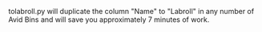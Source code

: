 tolabroll.py will duplicate the column "Name" to "Labroll" in any number of Avid Bins and will save you approximately 7 minutes of work.
